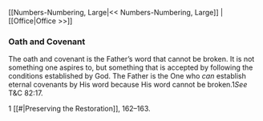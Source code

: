 [[Numbers-Numbering, Large|<< Numbers-Numbering, Large]]  |  [[Office|Office >>]]

### Oath and Covenant
The oath and covenant is the Father’s word that cannot be broken. It is not something one aspires to, but something that is accepted by following the conditions established by God. The Father is the One who *can* establish eternal covenants by His word because His word cannot be broken.1*See* T&C 82:17.



1
[[#|Preserving the Restoration]], 162–163.